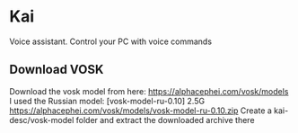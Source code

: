 # Kai
Voice assistant. Control your PC with voice commands

## Download VOSK
Download the vosk model from here: https://alphacephei.com/vosk/models
I used the Russian model: [vosk-model-ru-0.10] 2.5G https://alphacephei.com/vosk/models/vosk-model-ru-0.10.zip
Create a kai-desc/vosk-model folder and extract the downloaded archive there